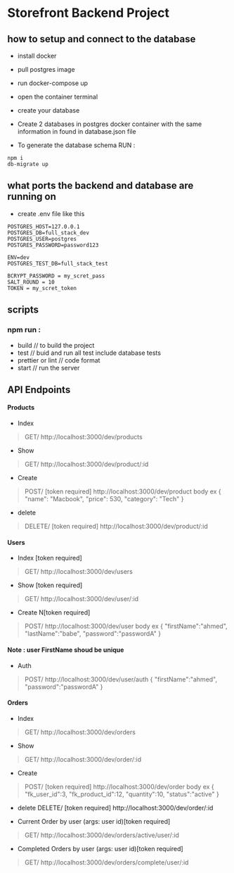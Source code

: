 # Storefront Backend Project

## how to setup and connect to the database
-   install docker
-   pull postgres image
-   run  docker-compose up
-   open the container terminal
-   create your database
-   Create 2 databases in postgres docker container with the same information in found in database.json file

- To generate the database schema RUN :

 ``` 
 npm i
 db-migrate up

 ```
## what ports the backend and database are running on
 - create .env file like this 
 ```
POSTGRES_HOST=127.0.0.1
POSTGRES_DB=full_stack_dev
POSTGRES_USER=postgres
POSTGRES_PASSWORD=password123

ENV=dev
POSTGRES_TEST_DB=full_stack_test

BCRYPT_PASSWORD = my_scret_pass
SALT_ROUND = 10
TOKEN = my_scret_token

```

## scripts 

### npm run :
- build  // to build the project
- test   // buid and run all test include database tests
- prettier  or lint  // code format
- start // run the server
   
## API Endpoints
#### Products
- Index  
> GET/    http://localhost:3000/dev/products
- Show   
> GET/    http://localhost:3000/dev/product/:id
- Create 
> POST/   [token required] http://localhost:3000/dev/product
 body  ex {
  "name": "Macbook",
  "price": 530,
  "category": "Tech"
}
- delete 
> DELETE/ [token required] http://localhost:3000/dev/product/:id

#### Users
- Index [token required]   
> GET/  http://localhost:3000/dev/users
- Show [token required]    
> GET/  http://localhost:3000/dev/user/:id
- Create N[token required] 
> POST/ http://localhost:3000/dev/user
body ex {
   "firstName":"ahmed",
   "lastName":"babe",
   "password":"passwordA"
}

#### Note : user FirstName shoud be unique
- Auth  
> POST/ http://localhost:3000/dev/user/auth
{
   "firstName":"ahmed",
   "password":"passwordA"
}

#### Orders
- Index 
> GET/    http://localhost:3000/dev/orders
- Show  
> GET/    http://localhost:3000/dev/order/:id
- Create
> POST/   [token required] http://localhost:3000/dev/order
 body  ex {
    "fk_user_id":3,
    "fk_product_id":12,
    "quantity":10,
    "status":"active"
}
- delete DELETE/ [token required] http://localhost:3000/dev/order/:id

- Current Order by user (args: user id)[token required]
> GET/  http://localhost:3000/dev/orders/active/user/:id
- Completed Orders by user (args: user id)[token required]
> GET/  http://localhost:3000/dev/orders/complete/user/:id
